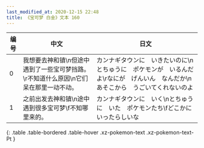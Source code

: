 ```yaml
---
last_modified_at: 2020-12-15 22:48
title: 《宝可梦 白金》文本 160
---
```

| 编号 | 中文 | 日文 |
| ---- | ---- | ---- |
| 0 | 我想要去神和镇\n但途中遇到了一些宝可梦挡路。\r不知道什么原因\n它们呆在那里一动不动。 | カンナギタウンに　いきたいのに\nとちゅうに　ポケモンが　いるんだよ\rなにが　げんいん　なんだか\nあそこから　うごいてくれないのよ |
| 1 | 之前出发去神和镇\n途中遇到很多宝可梦\f不知哪里来的。 | カンナギタウンに　いく\nとちゅうに　いた　ポケモンたち\fどこかに　いったらしいな |
{: .table .table-bordered .table-hover .xz-pokemon-text .xz-pokemon-text-Pt }
